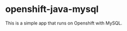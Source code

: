 openshift-java-mysql
====================

This is a simple app that runs on Openshift with MySQL. 
